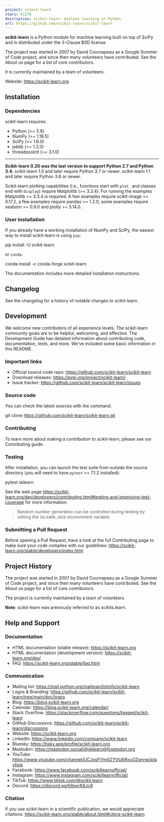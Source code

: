 ```yaml
---
project: scikit-learn
stars: 61276
description: scikit-learn: machine learning in Python
url: https://github.com/scikit-learn/scikit-learn
---
```


**scikit-learn** is a Python module for machine learning built on top of SciPy and is distributed under the 3-Clause BSD license.

The project was started in 2007 by David Cournapeau as a Google Summer of Code project, and since then many volunteers have contributed. See the About us page for a list of core contributors.

It is currently maintained by a team of volunteers.

Website: https://scikit-learn.org

Installation
------------

### Dependencies

scikit-learn requires:

-   Python (>= 3.9)
-   NumPy (>= 1.19.5)
-   SciPy (>= 1.6.0)
-   joblib (>= 1.2.0)
-   threadpoolctl (>= 3.1.0)

* * *

**Scikit-learn 0.20 was the last version to support Python 2.7 and Python 3.4.** scikit-learn 1.0 and later require Python 3.7 or newer. scikit-learn 1.1 and later require Python 3.8 or newer.

Scikit-learn plotting capabilities (i.e., functions start with `plot_` and classes end with `Display`) require Matplotlib (>= 3.3.4). For running the examples Matplotlib >= 3.3.4 is required. A few examples require scikit-image >= 0.17.2, a few examples require pandas >= 1.2.0, some examples require seaborn >= 0.9.0 and plotly >= 5.14.0.

### User installation

If you already have a working installation of NumPy and SciPy, the easiest way to install scikit-learn is using `pip`:

pip install -U scikit-learn

or `conda`:

conda install -c conda-forge scikit-learn

The documentation includes more detailed installation instructions.

Changelog
---------

See the changelog for a history of notable changes to scikit-learn.

Development
-----------

We welcome new contributors of all experience levels. The scikit-learn community goals are to be helpful, welcoming, and effective. The Development Guide has detailed information about contributing code, documentation, tests, and more. We've included some basic information in this README.

### Important links

-   Official source code repo: https://github.com/scikit-learn/scikit-learn
-   Download releases: https://pypi.org/project/scikit-learn/
-   Issue tracker: https://github.com/scikit-learn/scikit-learn/issues

### Source code

You can check the latest sources with the command:

git clone https://github.com/scikit-learn/scikit-learn.git

### Contributing

To learn more about making a contribution to scikit-learn, please see our Contributing guide.

### Testing

After installation, you can launch the test suite from outside the source directory (you will need to have `pytest` >= 7.1.2 installed):

pytest sklearn

See the web page https://scikit-learn.org/dev/developers/contributing.html#testing-and-improving-test-coverage for more information.

> Random number generation can be controlled during testing by setting the `SKLEARN_SEED` environment variable.

### Submitting a Pull Request

Before opening a Pull Request, have a look at the full Contributing page to make sure your code complies with our guidelines: https://scikit-learn.org/stable/developers/index.html

Project History
---------------

The project was started in 2007 by David Cournapeau as a Google Summer of Code project, and since then many volunteers have contributed. See the About us page for a list of core contributors.

The project is currently maintained by a team of volunteers.

**Note**: scikit-learn was previously referred to as scikits.learn.

Help and Support
----------------

### Documentation

-   HTML documentation (stable release): https://scikit-learn.org
-   HTML documentation (development version): https://scikit-learn.org/dev/
-   FAQ: https://scikit-learn.org/stable/faq.html

### Communication

-   Mailing list: https://mail.python.org/mailman/listinfo/scikit-learn
-   Logos & Branding: https://github.com/scikit-learn/scikit-learn/tree/main/doc/logos
-   Blog: https://blog.scikit-learn.org
-   Calendar: https://blog.scikit-learn.org/calendar/
-   Stack Overflow: https://stackoverflow.com/questions/tagged/scikit-learn
-   GitHub Discussions: https://github.com/scikit-learn/scikit-learn/discussions
-   Website: https://scikit-learn.org
-   LinkedIn: https://www.linkedin.com/company/scikit-learn
-   Bluesky: https://bsky.app/profile/scikit-learn.org
-   Mastodon: https://mastodon.social/@sklearn@fosstodon.org
-   YouTube: https://www.youtube.com/channel/UCJosFjYm0ZYVUARxuOZqnnw/playlists
-   Facebook: https://www.facebook.com/scikitlearnofficial/
-   Instagram: https://www.instagram.com/scikitlearnofficial/
-   TikTok: https://www.tiktok.com/@scikit.learn
-   Discord: https://discord.gg/h9qyrK8Jc8

### Citation

If you use scikit-learn in a scientific publication, we would appreciate citations: https://scikit-learn.org/stable/about.html#citing-scikit-learn
